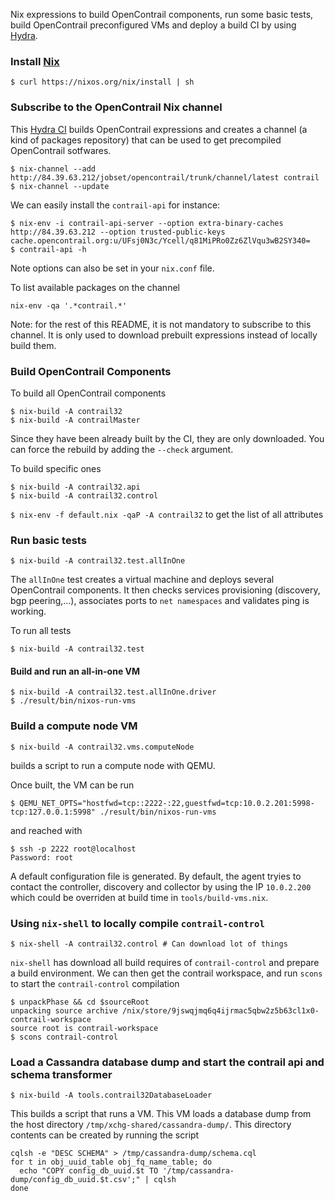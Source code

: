 Nix expressions to build OpenContrail components, run some basic
tests, build OpenContrail preconfigured VMs and deploy a build CI by
using [Hydra](https://nixos.org/hydra/).


### Install [Nix](https://nixos.org/nix/)

```
$ curl https://nixos.org/nix/install | sh
```


### Subscribe to the OpenContrail Nix channel

This [Hydra CI](http://84.39.63.212/) builds OpenContrail expressions
and creates a channel (a kind of packages repository) that can be used
to get precompiled OpenContrail sotfwares.


```
$ nix-channel --add http://84.39.63.212/jobset/opencontrail/trunk/channel/latest contrail
$ nix-channel --update
```

We can easily install the `contrail-api` for instance:
```
$ nix-env -i contrail-api-server --option extra-binary-caches http://84.39.63.212 --option trusted-public-keys cache.opencontrail.org:u/UFsj0N3c/Ycell/q81MiPRo0Zz6ZlVqu3wB2SY340=
$ contrail-api -h
```
Note options can also be set in your `nix.conf` file.

To list available packages on the channel
```
nix-env -qa '.*contrail.*'
```

Note: for the rest of this README, it is not mandatory to subscribe to
      this channel. It is only used to download prebuilt expressions
      instead of locally build them.


### Build OpenContrail Components

To build all OpenContrail components
```
$ nix-build -A contrail32
$ nix-build -A contrailMaster
```

Since they have been already built by the CI, they are only
downloaded. You can force the rebuild by adding the `--check`
argument.

To build specific ones
```
$ nix-build -A contrail32.api
$ nix-build -A contrail32.control
```

`$ nix-env -f default.nix -qaP -A contrail32` to get the list of all attributes


### Run basic tests

```
$ nix-build -A contrail32.test.allInOne
```

The `allInOne` test creates a virtual machine and deploys several
OpenContrail components. It then checks services provisioning
(discovery, bgp peering,...), associates ports to `net namespaces` and
validates ping is working.


To run all tests
```
$ nix-build -A contrail32.test
```


#### Build and run an all-in-one VM

```
$ nix-build -A contrail32.test.allInOne.driver
$ ./result/bin/nixos-run-vms

```


### Build a compute node VM

```
$ nix-build -A contrail32.vms.computeNode
```
builds a script to run a compute node with QEMU.

Once built, the VM can be run
```
$ QEMU_NET_OPTS="hostfwd=tcp::2222-:22,guestfwd=tcp:10.0.2.201:5998-tcp:127.0.0.1:5998" ./result/bin/nixos-run-vms
```

and reached with

```
$ ssh -p 2222 root@localhost
Password: root
```

A default configuration file is generated. By default, the agent
tryies to contact the controller, discovery and collector by using
the IP `10.0.2.200` which could be overriden at build time in
`tools/build-vms.nix`.


### Using `nix-shell` to locally compile `contrail-control`

```
$ nix-shell -A contrail32.control # Can download lot of things
```

`nix-shell` has download all build requires of `contrail-control` and
prepare a build environment. We can then get the contrail workspace,
and run `scons` to start the `contrail-control` compilation

```
$ unpackPhase && cd $sourceRoot
unpacking source archive /nix/store/9jswqjmq6q4ijrmac5qbw2z5b63cl1x0-contrail-workspace
source root is contrail-workspace
$ scons contrail-control
```				 

### Load a Cassandra database dump and start the contrail api and schema transformer

```
$ nix-build -A tools.contrail32DatabaseLoader
```

This builds a script that runs a VM. This VM loads a database dump
from the host directory `/tmp/xchg-shared/cassandra-dump/`. This
directory contents can be created by running the script

```
cqlsh -e "DESC SCHEMA" > /tmp/cassandra-dump/schema.cql
for t in obj_uuid_table obj_fq_name_table; do
  echo "COPY config_db_uuid.$t TO '/tmp/cassandra-dump/config_db_uuid.$t.csv';" | cqlsh
done
```

